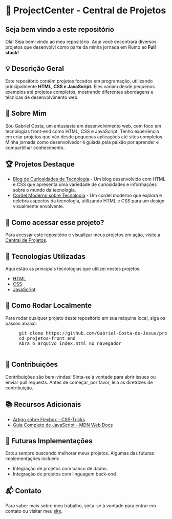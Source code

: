 <html lang="pt-br">
<head>
    <meta charset="UTF-8">
    <meta http-equiv="X-UA-Compatible" content="IE=edge">
    <meta name="viewport" content="width=device-width, initial-scale=1.0">    
</head>
<body>
   
   <h1>📕 ProjectCenter - Central de Projetos </h1>

   <h2>Seja bem vindo a este repositório</h2>

   <p>Olá! Seja bem-vindo ao meu repositório. Aqui você encontrará diversos projetos que desenvolvi como parte da minha jornada em Rumo ao <Strong>Full stack!</Strong></p>

   <h2>💡 Descrição Geral</h2>

   <p>Este repositório contém projetos focados em programação, utilizando principalmente <Strong>HTML, CSS e JavaScript.</Strong> Eles variam desde pequenos exemplos até projetos completos, mostrando diferentes abordagens e técnicas de desenvolvimento web.</p>

   <h2>👤 Sobre Mim</h2>
   <p>Sou Gabriel Costa, um entusiasta em desenvolvimento web, com foco em tecnologias front-end como HTML, CSS e JavaScript. Tenho experiência em criar projetos que vão desde pequenas aplicações até sites completos. Minha jornada como desenvolvedor é guiada pela paixão por aprender e compartilhar conhecimento.</p>

   <h2>🏆 Projetos Destaque</h2>
   <ul>
       <li><a href="https://gabriel-costa-de-jesus.github.io/projetos-front_end/html-css-projects/projeto1-android/index.html" target="_blank">Blog de Curiosidades de Tecnologia</a> - Um blog desenvolvido com HTML e CSS que apresenta uma variedade de curiosidades e informações sobre o mundo da tecnologia.</li>
       <li><a href="https://gabriel-costa-de-jesus.github.io/projetos-front_end/html-css-projects/projeto2-cordel_moderno/index.html" target="_blank">Cordel Moderno sobre Tecnologia</a> - Um cordel moderno que explora e celebra aspectos da tecnologia, utilizando HTML e CSS para um design visualmente envolvente.</li>
   </ul>

   <h2> 📩 Como acessar esse projeto?</h2>
   <p>Para acessar este repositório e visualizar meus projetos em ação, visite a <a href="https://gabriel-costa-de-jesus.github.io/projetos-front_end/project-center/index.html">Central de Projetos</a>.</p>

   <h2>🔧 Tecnologias Utilizadas</h2>
   <p>Aqui estão as principais tecnologias que utilizei nestes projetos:</p>
   <ul>
       <li><a href="https://developer.mozilla.org/en-US/docs/Web/HTML" target="_blank">HTML</a></li>
       <li><a href="https://developer.mozilla.org/en-US/docs/Web/CSS" target="_blank">CSS</a></li>
       <li><a href="https://developer.mozilla.org/en-US/docs/Web/JavaScript" target="_blank">JavaScript</a></li>
   </ul>

   <h2>🚀 Como Rodar Localmente</h2>
   <p>Para rodar qualquer projeto deste repositório em sua máquina local, siga os passos abaixo:</p>
   <pre>
     git clone https://github.com/Gabriel-Costa-de-Jesus/projetos-front_end.git
     cd projetos-front_end
     Abra o arquivo index.html no navegador
   </pre>


   <h2>🤝 Contribuições</h2>
   <p>Contribuições são bem-vindas! Sinta-se à vontade para abrir issues ou enviar pull requests. Antes de começar, por favor, leia as diretrizes de contribuição.</p>

  <h2>📚 Recursos Adicionais</h2>
  <ul>
      <li><a href="https://css-tricks.com/snippets/css/a-guide-to-flexbox/" target="_blank">Artigo sobre Flexbox - CSS-Tricks</a></li>
      <li><a href="https://developer.mozilla.org/en-US/docs/Web/JavaScript/Guide" target="_blank">Guia Completo de JavaScript - MDN Web Docs</a></li>
  </ul>


   <h2>🔮 Futuras Implementações</h2>
   <p>Estou sempre buscando melhorar meus projetos. Algumas das futuras implementações incluem:</p>
   <ul>
       <li>Integração de projetos com banco de dados.</li>
       <li>Integração de projetos com linguagem back-end</li>
   </ul>

   <h2>📬 Contato</h2>
   <p>Para saber mais sobre meu trabalho, sinta-se à vontade para entrar em contato ou visitar meu <a href="https://gabriel-costa-de-jesus.github.io/projetos-front_end/project-center/index.html">site</a>.</p>

</body>
</html>
